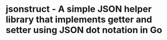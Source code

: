 # jsonstruct - A simple JSON helper library that implements getter and setter using JSON dot notation in Go
